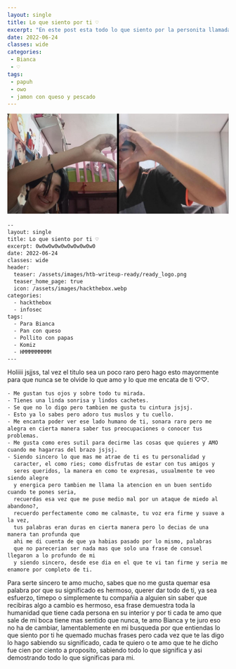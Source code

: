 ```yaml
---
layout: single
title: Lo que siento por ti ♡
excerpt: "En este post esta todo lo que siento por la personita llamada Bianca :D"
date: 2022-06-24
classes: wide
categories:
 - Bianca
 - ♡
tags:
 - papuh
 - owo
 - jamon con queso y pescado
---
```

![](/assets/images/htb-writeup-octavio/owo.jpeg)

```
--
layout: single
title: Lo que siento por ti ♡
excerpt: 0w0w0w0w0w0w0w0w0w0
date: 2022-06-24
classes: wide
header:
  teaser: /assets/images/htb-writeup-ready/ready_logo.png
  teaser_home_page: true
  icon: /assets/images/hackthebox.webp
categories:
  - hackthebox
  - infosec
tags:
  - Para Bianca
  - Pan con queso
  - Pollito con papas
  - Komiz
  - HMMMMMMMMM
---
```

Holiiii jsjjss, tal vez el titulo sea un poco raro pero hago esto mayormente para que nunca se te olvide lo que amo y lo que me encata de ti ♡♡.
 
```
- Me gustan tus ojos y sobre todo tu mirada.
- Tienes una linda sonrisa y lindos cachetes.
- Se que no lo digo pero tambien me gusta tu cintura jsjsj.
- Esto ya lo sabes pero adoro tus muslos y tu cuello.
- Me encanta poder ver ese lado humano de ti, sonara raro pero me alegra en cierta manera saber tus preocupaciones o conocer tus problemas.
- Me gusta como eres sutil para decirme las cosas que quieres y AMO cuando me hagarras del brazo jsjsj.
- Siendo sincero lo que mas me atrae de ti es tu personalidad y
  caracter, el como ries; como disfrutas de estar con tus amigos y 
  seres queridos, la manera en como te expresas, usualmente te veo siendo alegre
  y energica pero tambien me llama la atencion en un buen sentido cuando te pones seria,
  recuerdas esa vez que me puse medio mal por un ataque de miedo al abandono?,
  recuerdo perfectamente como me calmaste, tu voz era firme y suave a la vez, 
  tus palabras eran duras en cierta manera pero lo decias de una manera tan profunda que
  ahi me di cuenta de que ya habias pasado por lo mismo, palabras
  que no parecerian ser nada mas que solo una frase de consuel llegaron a lo profundo de mi 
  y siendo sincero, desde ese dia en el que te vi tan firme y seria me enamore por completo de ti.

```
Para serte sincero te amo mucho, sabes que no me gusta quemar esa palabra por que su significado es hermoso, querer dar todo de ti, ya sea esfuerzo, timepo o simplemente tu compañia a alguien sin saber que recibiras algo a cambio es hermoso, esa frase demuestra toda la humanidad que tiene cada persona en su interior y por ti cada te amo que sale de mi boca tiene mas sentido que nunca, te amo Bianca y te juro eso no ha de cambiar, lamentablemente en mi busqueda por que entiendas lo que siento por ti he quemado muchas frases pero cada vez que te las digo lo hago sabiendo su significado, cada te quiero o te amo que te he dicho fue cien por ciento a proposito, sabiendo todo lo que significa y asi demostrando todo lo que significas para mi.
